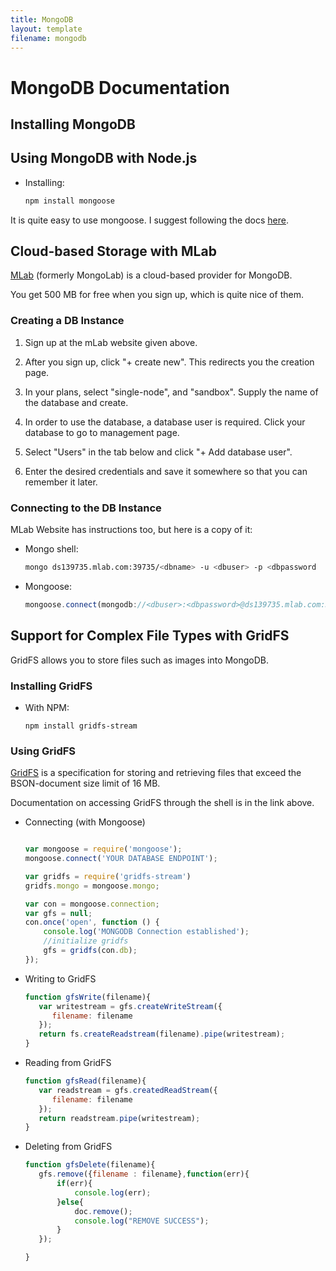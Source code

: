 ```yaml
---
title: MongoDB
layout: template
filename: mongodb
---
```


# MongoDB Documentation

## Installing MongoDB

## Using MongoDB with Node.js

 - Installing: 

   ```bash
   npm install mongoose
   ```

It is quite easy to use mongoose. I suggest following the docs [here](http://mongoosejs.com/docs/).

## Cloud-based Storage with MLab

[MLab](https://mlab.com) (formerly MongoLab) is a cloud-based provider for MongoDB.

You get 500 MB for free when you sign up, which is quite nice of them.


### Creating a DB Instance

1. Sign up at the mLab website given above. 

2. After you sign up, click "+ create new". This redirects you the creation page.

3. In your plans, select "single-node", and "sandbox". Supply the name of the database and create.

4. In order to use the database, a database user is required. Click your database to go to management page.

5. Select "Users" in the tab below and click "+ Add database user".

6. Enter the desired credentials and save it somewhere so that you can remember it later.

### Connecting to the DB Instance

MLab Website has instructions too, but here is a copy of it:

 - Mongo shell:

   ```bash
   mongo ds139735.mlab.com:39735/<dbname> -u <dbuser> -p <dbpassword
   ```

 - Mongoose:

   ```javascript
   mongoose.connect(mongodb://<dbuser>:<dbpassword>@ds139735.mlab.com:39735/<dbname>)
   ```
      
## Support for Complex File Types with GridFS

GridFS allows you to store files such as images into MongoDB.

### Installing GridFS

 - With NPM: 

   ```base
   npm install gridfs-stream
   ```

### Using GridFS

[GridFS](https://docs.mongodb.com/manual/core/gridfs/) is a specification for storing and retrieving files that exceed the BSON-document size limit of 16 MB.

Documentation on accessing GridFS through the shell is in the link above.

 - Connecting (with Mongoose)

   ```javascript

   var mongoose = require('mongoose');
   mongoose.connect('YOUR DATABASE ENDPOINT');

   var gridfs = require('gridfs-stream')
   gridfs.mongo = mongoose.mongo;

   var con = mongoose.connection;
   var gfs = null;
   con.once('open', function () {
       console.log('MONGODB Connection established');
       //initialize gridfs
       gfs = gridfs(con.db);
   });
   ```

 - Writing to GridFS

   ```javascript
   function gfsWrite(filename){
      var writestream = gfs.createWriteStream({
         filename: filename
      });
      return fs.createReadstream(filename).pipe(writestream);
   }
   ```

 - Reading from GridFS

   ```javascript
   function gfsRead(filename){
      var readstream = gfs.createdReadStream({
         filename: filename 
      });
      return readstream.pipe(writestream);
   }
   ```

 - Deleting from GridFS

   ```javascript
   function gfsDelete(filename){
      gfs.remove({filename : filename},function(err){
          if(err){
              console.log(err);
          }else{
              doc.remove();
              console.log("REMOVE SUCCESS");
          }
      });
   
   }
   ```
